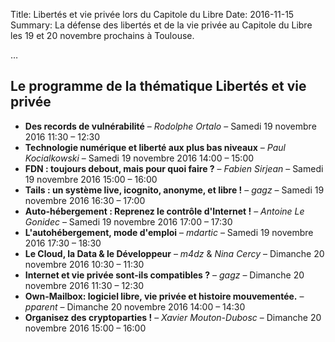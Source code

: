 Title: Libertés et vie privée lors du Capitole du Libre
Date: 2016-11-15
Summary: La défense des libertés et de la vie privée au Capitole du Libre les 19 et 20 novembre prochains à Toulouse.

…

## Le programme de la thématique **Libertés et vie privée**

* **Des records de vulnérabilité** – *Rodolphe Ortalo* – Samedi 19 novembre 2016 11:30 – 12:30
* **Technologie numérique et liberté aux plus bas niveaux** – *Paul Kocialkowski* – Samedi 19 novembre 2016 14:00 – 15:00
* **FDN : toujours debout, mais pour quoi faire ?** – *Fabien Sirjean* – Samedi 19 novembre 2016 15:00 – 16:00
* **Tails : un système live, icognito, anonyme, et libre !** – *gagz* – Samedi 19 novembre 2016 16:30 – 17:00
* **Auto-hébergement : Reprenez le contrôle d'Internet !** – *Antoine Le Gonidec* – Samedi 19 novembre 2016 17:00 – 17:30
* **L'autohébergement, mode d'emploi** – *mdartic* – Samedi 19 novembre 2016 17:30 – 18:30
* **Le Cloud, la Data & le Développeur** – *m4dz* & *Nina Cercy* – Dimanche 20 novembre 2016 10:30 – 11:30
* **Internet et vie privée sont-ils compatibles ?** – *gagz* – Dimanche 20 novembre 2016 11:30 – 12:30
* **Own-Mailbox: logiciel libre, vie privée et histoire mouvementée.** – *pparent* – Dimanche 20 novembre 2016 14:00 – 14:30
* **Organisez des cryptoparties !** – *Xavier Mouton-Dubosc* – Dimanche 20 novembre 2016 15:00 – 16:00
